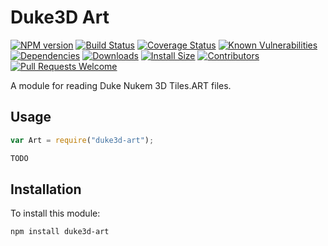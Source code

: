 # Duke3D Art

[![NPM version][npm-version-image]][npm-url]
[![Build Status][build-status-image]][build-status-url]
[![Coverage Status][coverage-image]][coverage-url]
[![Known Vulnerabilities][vulnerabilities-image]][vulnerabilities-url]
[![Dependencies][dependencies-image]][dependencies-url]
[![Downloads][npm-downloads-image]][npm-url]
[![Install Size][install-size-image]][install-size-url]
[![Contributors][contributors-image]][contributors-url]
[![Pull Requests Welcome][pull-requests-image]][pull-requests-url]

A module for reading Duke Nukem 3D Tiles.ART files.

## Usage

```javascript
var Art = require("duke3d-art");

TODO
```

## Installation

To install this module:
```bash
npm install duke3d-art
```

[npm-url]: https://www.npmjs.com/package/duke3d-art
[npm-version-image]: https://img.shields.io/npm/v/duke3d-art.svg
[npm-downloads-image]: http://img.shields.io/npm/dm/duke3d-art.svg

[build-status-url]: https://travis-ci.org/nitro404/duke3d-art
[build-status-image]: https://travis-ci.org/nitro404/duke3d-art.svg?branch=master

[coverage-url]: https://coveralls.io/github/nitro404/duke3d-art?branch=master
[coverage-image]: https://coveralls.io/repos/github/nitro404/duke3d-art/badge.svg?branch=master

[vulnerabilities-url]: https://snyk.io/test/github/nitro404/duke3d-art?targetFile=package.json
[vulnerabilities-image]: https://snyk.io/test/github/nitro404/duke3d-art/badge.svg?targetFile=package.json

[dependencies-url]: https://david-dm.org/nitro404/duke3d-art
[dependencies-image]: https://img.shields.io/david/nitro404/duke3d-art.svg

[install-size-url]: https://packagephobia.now.sh/result?p=duke3d-art
[install-size-image]: https://badgen.net/packagephobia/install/duke3d-art

[contributors-url]: https://github.com/nitro404/duke3d-art/graphs/contributors
[contributors-image]: https://img.shields.io/github/contributors/nitro404/duke3d-art.svg

[pull-requests-url]: https://github.com/nitro404/duke3d-art/pulls
[pull-requests-image]: https://img.shields.io/badge/PRs-welcome-brightgreen.svg
